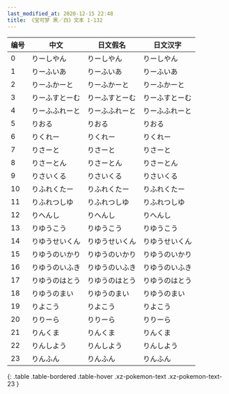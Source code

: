 ```yaml
---
last_modified_at: 2020-12-15 22:48
title: 《宝可梦 黑／白》文本 1-132
---
```

| 编号 | 中文 | 日文假名 | 日文汉字 |
| ---- | ---- | ---- | --- |
| 0 | りーしやん | りーしやん | りーしやん |
| 1 | りーふいあ | りーふいあ | りーふいあ |
| 2 | りーふかーと | りーふかーと | りーふかーと |
| 3 | りーふすとーむ | りーふすとーむ | りーふすとーむ |
| 4 | りーふふれーと | りーふふれーと | りーふふれーと |
| 5 | りおる | りおる | りおる |
| 6 | りくれー | りくれー | りくれー |
| 7 | りさーと | りさーと | りさーと |
| 8 | りさーとん | りさーとん | りさーとん |
| 9 | りさいくる | りさいくる | りさいくる |
| 10 | りふれくたー | りふれくたー | りふれくたー |
| 11 | りふれつしゆ | りふれつしゆ | りふれつしゆ |
| 12 | りへんし | りへんし | りへんし |
| 13 | りゆうこう | りゆうこう | りゆうこう |
| 14 | りゆうせいくん | りゆうせいくん | りゆうせいくん |
| 15 | りゆうのいかり | りゆうのいかり | りゆうのいかり |
| 16 | りゆうのいふき | りゆうのいふき | りゆうのいふき |
| 17 | りゆうのはとう | りゆうのはとう | りゆうのはとう |
| 18 | りゆうのまい | りゆうのまい | りゆうのまい |
| 19 | りよこう | りよこう | りよこう |
| 20 | りりーら | りりーら | りりーら |
| 21 | りんくま | りんくま | りんくま |
| 22 | りんしよう | りんしよう | りんしよう |
| 23 | りんふん | りんふん | りんふん |
{: .table .table-bordered .table-hover .xz-pokemon-text .xz-pokemon-text-23 }